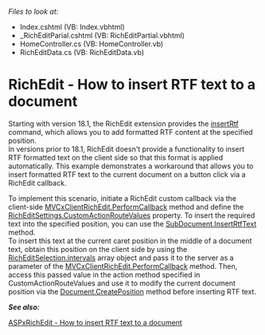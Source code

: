 *Files to look at:*

 - Index.cshtml (VB: Index.vbhtml)
 - _RichEditParial.cshtml (VB: RichEditPartial.vbhtml)
 - HomeController.cs (VB: HomeController.vb)
 - RichEditData.cs (VB: RichEditData.vb)

# RichEdit - How to insert RTF text to a document

Starting with version 18.1, the RichEdit extension provides the [insertRtf](https://docs.devexpress.com/AspNet/js-RichEditCommands.insertRtf) command, which allows you to add formatted RTF content at the specified position.  
In versions prior to 18.1, RichEdit doesn't provide a functionality to insert RTF formatted text on the client side so that this format is applied automatically. This example demonstrates a workaround that allows you to insert formatted RTF text to the current document on a button click via a RichEdit callback.  

To implement this scenario, initiate a RichEdit custom callback via the client\-side [MVCxClientRichEdit.PerformCallback](https://docs.devexpress.com/AspNet/js-MVCxClientRichEdit.PerformCallback(data)) method and define the [RichEditSettings.CustomActionRouteValues](https://documentation.devexpress.com/AspNet/DevExpress.Web.Mvc.RichEditSettings.CustomActionRouteValues.property) property. To insert the required text into the specified position, you can use the [SubDocument.InsertRtfText](https://documentation.devexpress.com/OfficeFileAPI/DevExpress.XtraRichEdit.API.Native.SubDocument.InsertRtfText.overloads) method.  
To insert this text at the current caret position in the middle of a document text, obtain this position on the client side by using the [RichEditSelection.intervals](https://documentation.devexpress.com/#AspNet/DevExpressWebASPxRichEditScriptsRichEditSelection_intervalstopic) array object and pass it to the server as a parameter of the [MVCxClientRichEdit.PerformCallback](https://docs.devexpress.com/AspNet/js-MVCxClientRichEdit.PerformCallback(data)) method. Then, access this passed value in the action method specified in CustomActionRouteValues and use it to modify the current document position via the [Document.CreatePosition](https://documentation.devexpress.com/CoreLibraries/DevExpress.XtraRichEdit.API.Native.SubDocument.CreatePosition.method) method before inserting RTF text.

***See also:***

[ASPxRichEdit - How to insert RTF text to a document](https://www.devexpress.com/Support/Center/Example/Details/T532651/aspxrichedit-how-to-insert-rtf-text-to-a-document)